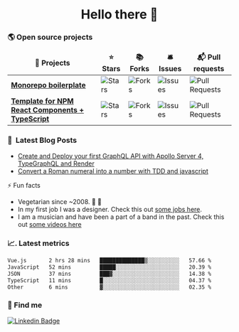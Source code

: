 <h1 align="center">Hello there 🤘</h1>

### 🌎  Open source projects

<table>
  <thead align="center">
    <tr border: none;>
      <td><b>🎁 Projects</b></td>
      <td><b>⭐ Stars</b></td>
      <td><b>📚 Forks</b></td>
      <td><b>🛎 Issues</b></td>
      <td><b>📬 Pull requests</b></td>
    </tr>
  </thead>
  <tbody>
    <tr>
      <td><a href="https://github.com/emunhoz/monorepo-boilerplate"><b>Monorepo boilerplate</b></a></td>
      <td><img alt="Stars" src="https://img.shields.io/github/stars/emunhoz/monorepo-boilerplate?style=flat-square&labelColor=343b41"/></td>
      <td><img alt="Forks" src="https://img.shields.io/github/forks/emunhoz/monorepo-boilerplate?style=flat-square&labelColor=343b41"/></td>
      <td><img alt="Issues" src="https://img.shields.io/github/issues/emunhoz/monorepo-boilerplate?style=flat-square&labelColor=343b41"/></td>
      <td><img alt="Pull Requests" src="https://img.shields.io/github/issues-pr/emunhoz/monorepo-boilerplate?style=flat-square&labelColor=343b41"/></td>
    </tr>
	  <tr>
      <td><a href="https://github.com/emunhoz/npm-react-module"><b>Template for NPM React Components + TypeScript</b></a></td>
      <td><img alt="Stars" src="https://img.shields.io/github/stars/emunhoz/npm-react-module?style=flat-square&labelColor=343b41"/></td>
      <td><img alt="Forks" src="https://img.shields.io/github/forks/emunhoz/npm-react-module?style=flat-square&labelColor=343b41"/></td>
      <td><img alt="Issues" src="https://img.shields.io/github/issues/emunhoz/npm-react-module?style=flat-square&labelColor=343b41"/></td>
      <td><img alt="Pull Requests" src="https://img.shields.io/github/issues-pr/emunhoz/npm-react-module?style=flat-square&labelColor=343b41"/></td>
    </tr>
  </tbody>
</table>


### 📕 &nbsp;Latest Blog Posts

<!-- BLOG:START -->
- [Create and Deploy your first GraphQL API with Apollo Server 4, TypeGraphQL and Render](https://dev.to/emunhoz/create-and-deploy-your-first-graphql-api-with-apollo-server-4-and-railway-2c3b)
- [Convert a Roman numeral into a number with TDD and javascript](https://dev.to/emunhoz/convert-a-roman-numeral-into-a-number-with-tdd-13d7)
<!-- BLOG:END -->

⚡️ Fun facts

- Vegetarian since ~2008. 🌱 🍄
- In my first job I was a designer. Check this out [some jobs here](https://www.behance.net/edermunhoz1384).
- I am a musician and have been a part of a band in the past. Check this out [some videos here](https://www.youtube.com/watch?v=73xqyuybYWc&ab_channel=OrckOut)

### 📈. Latest metrics

<!--START_SECTION:waka-->

```txt
Vue.js       2 hrs 28 mins   ██████████████▒░░░░░░░░░░   57.66 %
JavaScript   52 mins         █████░░░░░░░░░░░░░░░░░░░░   20.39 %
JSON         37 mins         ███▓░░░░░░░░░░░░░░░░░░░░░   14.38 %
TypeScript   11 mins         █░░░░░░░░░░░░░░░░░░░░░░░░   04.37 %
Other        6 mins          ▓░░░░░░░░░░░░░░░░░░░░░░░░   02.35 %
```

<!--END_SECTION:waka-->

### 🔎  Find me

[![Linkedin Badge](https://img.shields.io/badge/-LinkedIn-blue?style=flat-square&logo=Linkedin&logoColor=white&link=eder-munhoz-dos-santos-52965b66)](https://www.linkedin.com/in/eder-munhoz-dos-santos-52965b66)
